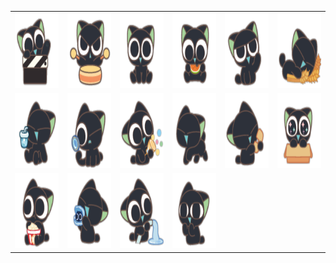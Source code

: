 <table border="0">
  <tr>
    <td align="center">
      <img src="../../image/罗小黑/你好呀.png" height="120" width="120" />
    </td>
    <td align="center">
      <img src="../../image/罗小黑/加油.png" height="120" width="120" />
    </td>
    <td align="center">
      <img src="../../image/罗小黑/可可爱爱.png" height="120" width="120" />
    </td>
    <td align="center">
      <img src="../../image/罗小黑/吃瓜.png" height="120" width="120" />
    </td>
    <td align="center">
      <img src="../../image/罗小黑/嗨.png" height="120" width="120" />
    </td>
    <td align="center">
      <img src="../../image/罗小黑/大麦.png" height="120" width="120" />
    </td>
  </tr>
  <tr>
    <td align="center">
      <img src="../../image/罗小黑/干杯.png" height="120" width="120" />
    </td>
    <td align="center">
      <img src="../../image/罗小黑/找彩蛋.png" height="120" width="120" />
    </td>
    <td align="center">
      <img src="../../image/罗小黑/撒花.png" height="120" width="120" />
    </td>
    <td align="center">
      <img src="../../image/罗小黑/来了.png" height="120" width="120" />
    </td>
    <td align="center">
      <img src="../../image/罗小黑/歪在吗.png" height="120" width="120" />
    </td>
    <td align="center">
      <img src="../../image/罗小黑/求包养.png" height="120" width="120" />
    </td>
  </tr>
  <tr>
    <td align="center">
      <img src="../../image/罗小黑/看电影.png" height="120" width="120" />
    </td>
    <td align="center">
      <img src="../../image/罗小黑/真棒.png" height="120" width="120" />
    </td>
    <td align="center">
      <img src="../../image/罗小黑/自来水.png" height="120" width="120" />
    </td>
    <td align="center">
      <img src="../../image/罗小黑/鼓掌.png" height="120" width="120" />
    </td>
  </tr>
</table>
